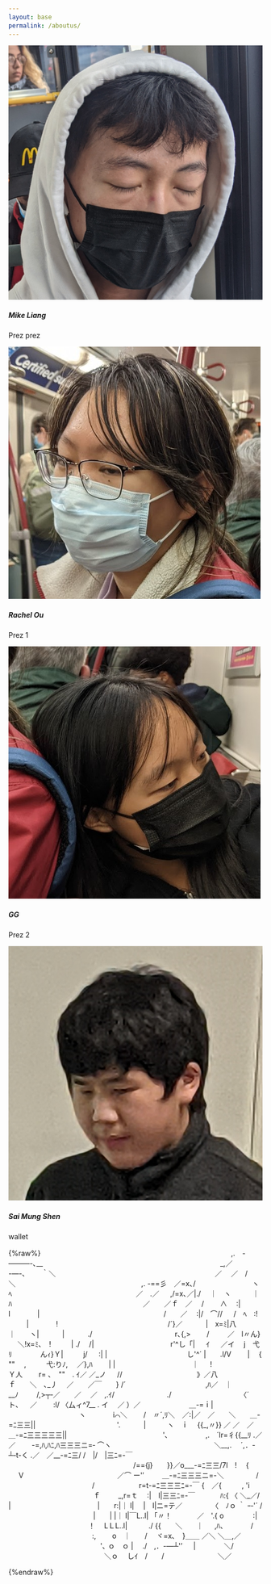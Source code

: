 ```yaml
---
layout: base
permalink: /aboutus/
---
```

<link rel="stylesheet" href="/aboutme.css">

<div class="container">
    <div class="row">
        <div class="card">
            <img src="/team/mike.jpg" class="card-img-top"/>
            <div class="card-body">
                <h5>Mike Liang</h5>
                <p>Prez prez</p>
            </div>
        </div>
        <div class="card">
            <img src="/team/rach.jpg" class="card-img-top"/>
            <div class="card-body">
                <h5>Rachel Ou</h5>
                <p>Prez 1</p>
            </div>
        </div>
        <div class="card">
            <img src="/team/gen.jpg" class="card-img-top"/>
            <div class="card-body">
                <h5>GG</h5>
                <p>Prez 2</p>
            </div>
        </div>
        <div class="card">
            <img src="/team/sai_mung.jpg" class="card-img-top"/>
            <div class="card-body">
                <h5>Sai Mung Shen</h5>
                <p>wallet</p>
            </div>
        </div>
    </div>
</div>

<p id="ascii_art" rows="29" cols="100">
{%raw%}
            　　　　　　　　　　　　　　　　　　　　 　 　 　 　 　 ,.　-―――-､__
            　　　　　　　　　　　　　　　　　　　　　　 　 　 _,／　　　 -―-､　　 ｀＼
            　　　　　　　　　　　　　 　 　 　 　 　 　 　 ／　 ／　/　　 　 　 　 　 　 ＼
            　　　　　　　 　 　 　 　 　 　 　 　 ,. -==彡　／=x､/　　　　　　　　ヽ　　　ﾍ
            　　　　　　　　　　　　　　　　　 ／　.／ 　 ,/=x､／|./　 ｜　ヽ　　　｜　　　ﾊ
            　　　　　　　　　　　　　　　　　　 ／　　／ｆ　／　 /　　 ∧　 :|　　　 l　 　 　 |
            　　　　　　　　　　　　　　　　　 /　　／　 :|/　⌒// 　 /　ﾍ　:! 　 　 |　 　 　 !
            　　　　　　 　 　 　 　 　 　 　 /´}／　　　 |　x=ﾐ|八　｜　　ヽ|　　　 |　　　 ./
            　　　　　　 　 　 　 　 r､{,>　　 /　 　 ／　l〃ん} 　 ＼!x=ﾐ､　! 　 　 | ./　 /|
            　　　　　　　　　 　 r'^し「| 　 ｲ 　 ／イ　 j　弋ﾘ　　　　んｨ}Ｙ| 　 　 j/ 　 :| |
            　　　　　　　　　　　し'^´ |　　.l/V　　 |　 { ""　 , 　 　 弋:りﾉ,　 ／},ﾊ　　 | |
            　　　　　　　　　 　 ｜ 　 !　　　　　　　Ｙ人　　 r= ､　""　. ｲ／ ／_ノ 　 //
            　 　 　 　 　 　 　 　 》／八　　　　　　 ｆ　　＼　､_丿　 ／　　／￣　　} /´
            　　　　　　　　　　　,ﾊ／　｜　 　 　 __ﾉ　 　 /,>┬‐／　　／　 ／　,.ｲ/　　 　 　 　 　 ./
            　　　　 　 　 　 　 〈´　　　 ト､ 　 ／　　 :l/ 〈厶ィ^7__ . イ　 ／ ）／　 　 　 　　　＿-=ｉ|
            　　 　 　 　 　 　 　 ヽ　 　 　 i⌒＼　　 /　〃´,ﾘ＼　／:|／　／　　＼　　＿-=ﾆ三三||
            　　 　 　 　 　 　 　 　 '.　　　 |　　　ヽ　ｉ　 {{_,〃}} ／ ／　／　 　 ＿-=ﾆ三三三三三||
            　　　　　　　　　　　　　 '､　　　　　 ,.　´lr=彳{{__ﾘ .／　／　　 -=,ﾊ,ﾊﾆ,ﾊ三三三ニ=‐ ⌒ヽ
            　　　　　　　　　　　　　　 ＼__,.　 ´,．-┴‐t-く .／　／__-=ﾆ三/ /　|/　|三ﾆ=-￣
            　　　　　　　　　　　 　 　 　 　 　 /=={j}　　}}／o___-=ﾆ三三/7l　!　 { 　 Ｖ
            　　　　　　　　　　 　 　 ／⌒ ー'′　 　 ＿-=ﾆ三三三ニ=-＼　　　 　 /
            　　　　　　　　　 　 　 /　　　　　　 r=t-=ﾆ三三三ﾆ=-￣ {　／{ 　 　 , 'i
            　　　　　　　　　　　　ｆ　 　 _,r=ｔ　 :|　l|三三ﾆ=-￣　　 　 ﾊ:{ 〈 ＼_／/ |
            　　　　　　　　　　　　|　　r:|｜ l|　 |　l|ニ=テ／ 　 　 　 〈　ﾉｏ ｀ ｰ‐'´ /
            　　　　　　　　　　　　|　　| |｜ l|￣L..l| 「〃！　　 　 ／　'.{ o 　 　 　 :|
            　　　　　　　　　　　 ！　 LＬL..l|　　　./ {{　　＼　　｜ 　 ,ﾊ、　 　 　 /
            　　　　　　　　　 　 　 :,　　 o　｜　　/　 ヾ=x､　}＿＿ ／＼ ＼＿,／
            　　　　　　　　　　　　　'､ ｏ　ｏ |　 ./　,．-―┴'’ 　 |　　　　＼/
            　　　　　　　　　　　　 　 ＼ｏ　 しｲ　/　　/　　　　　　 　 ＼／
            
{%endraw%}
</p>
